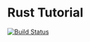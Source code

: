 # Rust Tutorial

[![Build Status](https://travis-ci.org/akkaha/rust-tutorial.svg?branch=master)](https://travis-ci.org/akkaha/rust-tutorial)
